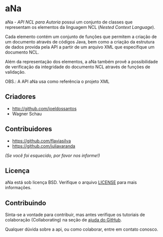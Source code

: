 aNa
===

aNa - _API NCL para Autoria_ possui um conjunto de classes que representam os elementos da linguagem NCL (_Nested Context Language_).

Cada elemento contém um conjunto de funções que permitem a criação de um documento através de códigos Java, bem como a criação da estrutura de dados provida pela API a partir de um arquivo XML que especifique um documento NCL.

Além da representação dos elementos, a aNa também provê a possibilidade de verificação da integridade do documento NCL através de funções de validação.

OBS.: A API aNa usa como referência o projeto XML 

Criadores
---------

- http://github.com/joeldossantos
- Wagner Schau


Contribuidores
--------------

- https://github.com/flaviasilva
- https://github.com/juliavaranda

_(Se você foi esquecido, por favor nos informe!)_


Licença
-------

aNa está sob licença BSD. Verifique o arquivo [LICENSE](https://github.com/joeldossantos/aNa/blob/master/LICENSE) para mais informações.


Contribuindo
------------

Sinta-se a vontade para contribuir, mas antes verifique os tutoriais de colaboração (Collaborating) na seção de [ajuda do GitHub](http://help.github.com/).

Qualquer dúvida sobre a api, ou como colaborar, entre em contato conosco.
